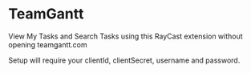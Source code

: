 # TeamGantt

View My Tasks and Search Tasks using this RayCast extension without opening teamgantt.com

Setup will require your clientId, clientSecret, username and password.
